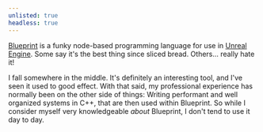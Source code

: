 ```yaml
---
unlisted: true
headless: true
---
```


[Blueprint](https://www.unrealengine.com/de/blog/introduction-to-blueprints) is a funky node-based programming language for use in [Unreal Engine](https://www.unrealengine.com/en-US). Some say it's the best thing since sliced bread. Others... really hate it!

I fall somewhere in the middle. It's definitely an interesting tool, and I've seen it used to good effect. With that said, my professional experience has normally been on the other side of things: Writing performant and well organized systems in C++, that are then used within Blueprint. So while I consider myself very knowledgeable *about* Blueprint, I don't tend to use it day to day.